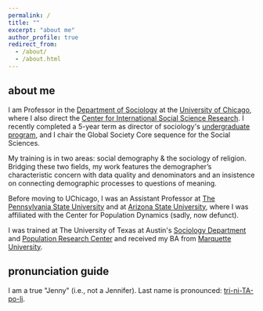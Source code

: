 ```yaml
---
permalink: /
title: ""
excerpt: "about me"
author_profile: true
redirect_from: 
  - /about/
  - /about.html
---
```


about me
------
I am Professor in the [Department of Sociology](https://sociology.uchicago.edu/) at the [University of Chicago](https://www.uchicago.edu), where I also direct the [Center for International Social Science Research](https://cissr.uchicago.edu/). I recently completed a 5-year term as director of sociology's [undergraduate program](https://sociology.uchicago.edu/content/undergraduate-major-0), and I chair the Global Society Core sequence for the Social Sciences.

My training is in two areas: social demography & the sociology of religion. Bridging these two fields, my work features the demographer’s characteristic concern with data quality and denominators and an insistence on connecting demographic processes to questions of meaning.

Before moving to UChicago, I was an Assistant Professor at [The Pennsylvania State University](https://www.psu.edu) and at [Arizona State University](https://www.asu.edu), where I was affiliated with the Center for Population Dynamics (sadly, now defunct). 

I was trained at The University of Texas at Austin's [Sociology Department](https://liberalarts.utexas.edu/sociology/) and [Population Research Center](https://liberalarts.utexas.edu/prc/) and received my BA from [Marquette University](https://marquette.edu).

pronunciation guide
------
I am a true "Jenny" (i.e., not a Jennifer).
Last name is pronounced: [tri-ni-TA-po-li](https://forvo.com/word/trinitapoli/).